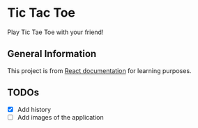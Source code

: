 # Tic Tac Toe
Play Tic Tae Toe with your friend!

## General Information
This project is from [React documentation](https://react.dev/learn/tutorial-tic-tac-toe)
for learning purposes.

## TODOs
- [X] Add history
- [ ] Add images of the application
